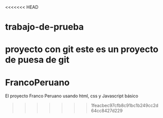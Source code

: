 <<<<<<< HEAD
# trabajo-de-prueba
proyecto con git este es un proyecto de puesa de git 
=======
# FrancoPeruano
El proyecto Franco Peruano usando html, css y Javascript básico 
>>>>>>> 1feacbec97cfb8c91bc1b249cc2d64cc8427d229
